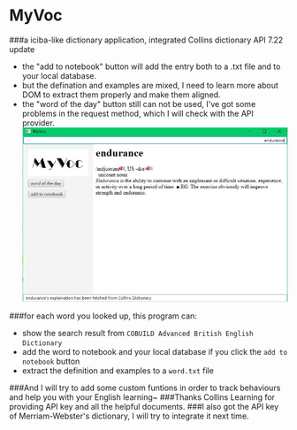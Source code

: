 # MyVoc
###a iciba-like dictionary application, integrated Collins dictionary API
7.22 update
* the "add to notebook" button will add the entry both to a .txt file and to your local database.
* but the defination and examples are mixed, I need to learn more about DOM to extract them properly and make them aligned.
* the "word of the day" button still can not be used, I've got some problems in the request method, which I will check with the API provider.
![image](https://github.com/helenawang/MyVoc/blob/master/png/endurance.JPG)

###for each word you looked up, this program can:
* show the search result from `COBUILD Advanced British English Dictionary`
* add the word to notebook and your local database if you click the `add to notebook` button
* extract the definition and examples to a `word.txt` file

###And I will try to add some custom funtions in order to track behaviours and help you with your English learning~
###Thanks Collins Learning for providing API key and all the helpful documents.
###I also got the API key of Merriam-Webster's dictionary, I will try to integrate it next time.
